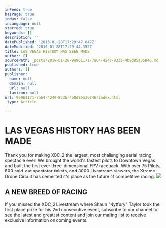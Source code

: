 ```yaml
---
inFeed: true
hasPage: true
inNav: false
inLanguage: null
starred: true
keywords: []
description: ''
datePublished: '2016-01-28T17:29:47.047Z'
dateModified: '2016-01-28T17:29:44.352Z'
title: LAS VEGAS HISTORY HAS BEEN MADE
author: []
sourcePath: _posts/2016-01-28-9e961171-7a64-4240-833b-4b8d85a36846.md
published: true
authors: []
publisher:
  name: null
  domain: null
  url: null
  favicon: null
url: 9e961171-7a64-4240-833b-4b8d85a36846/index.html
_type: Article

---
```

# LAS VEGAS HISTORY HAS BEEN MADE

Thank you for making XDC\_2 the largest, most challenging aerial racing spectacle ever! We brought the world's fastest pilots to Downtown Vegas and built the first ever three-dimensional FPV racetrack. With over 75 Pilots, 500 sold-out spectator tickets, and 3000 Livestream viewers, the Xtreme Drone Circuit has cemented it's place as the future of competitive racing.
![](https://the-grid-user-content.s3-us-west-2.amazonaws.com/e587ebb6-fc2d-445a-937b-ab9e9f6a7008.jpg)

## A NEW BREED OF RACING

If you missed the XDC\_2 Livestream where Shaun "Nytfury" Taylor took the first place prize for his 2nd consecutive event, subscribe to our channel to see the latest and greatest content and join our mailing list to receive exclusive information on coming events.